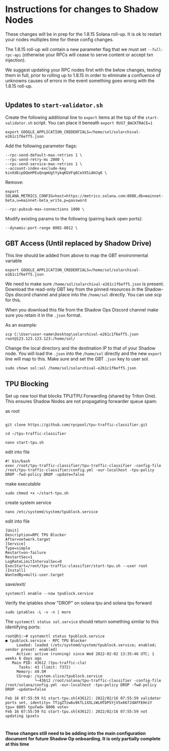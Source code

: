 # Instructions for changes to Shadow Nodes
These changes will be in prep for the 1.8.15 Solana roll-up. It is ok to restart your nodes multiples time for these config changes.  

The 1.8.15 roll-up will contain a new parameter flag that we must set `--full-rpc-api` (otherwise your RPCs will cease to serve content or accept txn injection).

We suggest updating your RPC nodes first with the below changes, testing them in full, prior to rolling up to 1.8.15 in order to eliminate a confluence of unknowns causes of errors in the event something goes wrong with the 1.8.15 roll-up. 
#

## **Updates to `start-validator.sh`**
Create the following additional line to `export` items at the top of the `start-validator.sh` script. You can place it beneath `export RUST_BACKTRACE=1`

```
export GOOGLE_APPLICATION_CREDENTIALS=/home/sol/solarchival-e261c1f6eff5.json
```

Add the following parameter flags:
```
--rpc-send-default-max-retries 1 \
--rpc-send-retry-ms 2000 \
--rpc-send-service-max-retries 1 \
--account-index-exclude-key kinXdEcpDQeHPEuQnqmUgtYykqKGVFq6CeVX5iAHJq6 \
```

Remove:   
```
export SOLANA_METRICS_CONFIG=host=https://metrics.solana.com:8086,db=mainnet-beta,u=mainnet-beta_write,p=password

--rpc-pubsub-max-connections 1000 \
```
Modify existing params to the following (pairing back open ports):
```
--dynamic-port-range 8002-8012 \
```

## **GBT Access (Until replaced by Shadow Drive)**
This line should be added from above to map the GBT environmental variable
```
export GOOGLE_APPLICATION_CREDENTIALS=/home/sol/solarchival-e261c1f6eff5.json
```
We need to make sure `/home/sol/solarchival-e261c1f6eff5.json` is present. Download the read-only GBT key from the pinned resources in the Shadow-Ops discord channel and place into the `/home/sol` directly. You can use scp for this.  

When you download this file from the Shadow Ops Discord channel make sure you retain it in the `.json` format.

As an example:
```
scp C:\User\user-name\Desktop\solarchival-e261c1f6eff5.json root@123.123.123.123:/home/sol/
```
Change the local directory and the destination IP to that of your Shadow node. You will load the `.json` into the `/home/sol` directly and the new `export` line will map to this. Make sure and set the GBT `.json` key to user sol.
```
sudo chown sol:sol /home/sol/solarchival-e261c1f6eff5.json
```


## **TPU Blocking**
Set up new tool that blocks TPU/TPU Forwarding (shared by Triton One). This ensures Shadow Nodes are not propagating forwarder queue spam:  

as root
```

git clone https://github.com/rpcpool/tpu-traffic-classifier.git

cd ~/tpu-traffic-classifier

nano start-tpu.sh
```
edit into file
```
#! bin/bash
exec /root/tpu-traffic-classifier/tpu-traffic-classifier -config-file /root/tpu-traffic-classifier/config.yml -our-localhost -tpu-policy DROP -fwd-policy DROP -update=false
```
make executable
```
sudo chmod +x ~/start-tpu.sh
```
create system service
```
nano /etc/systemd/system/tpublock.service
```
edit into file
```
[Unit]
Description=RPC TPU Blocker
After=network.target
[Service]
Type=simple
Restart=on-failure
RestartSec=1
LogRateLimitIntervalSec=0
ExecStart=/root/tpu-traffic-classifier/start-tpu.sh --user root
[Install]
WantedBy=multi-user.target
```
save/exit/

```
systemctl enable --now tpublock.service
```
Verify the iptables show "DROP" on solana tpu and solana tpu forward
```
sudo iptables -L -v -n | more
```  

The `systemctl status sol.service` should return something similar to this identifying ports:

```
root@h1:~# systemctl status tpublock.service
● tpublock.service - RPC TPU Blocker
     Loaded: loaded (/etc/systemd/system/tpublock.service; enabled; vendor preset: enabled)
     Active: active (running) since Wed 2022-02-02 13:35:46 UTC; 1 weeks 6 days ago
   Main PID: 43612 (tpu-traffic-cla)
      Tasks: 43 (limit: 7372)
     Memory: 49.5M
     CGroup: /system.slice/tpublock.service
             └─43612 /root/solana/tpu-traffic-classifier -config-file /root/solana/config.yml -our-localhost -tpu-policy DROP -fwd-policy DROP -update=false

Feb 16 07:55:59 h1 start-tpu.sh[43612]: 2022/02/16 07:55:59 validator ports set, identity= 7TigZTzw6u9kTL1XXLiWLHTbPSYjV5x667JdAFFEHn1Y  tpu= 8005 tpufwd= 8006 vote>
Feb 16 07:55:59 h1 start-tpu.sh[43612]: 2022/02/16 07:55:59 not updating ipsets
```
#
**These changes still need to be adding into the main configuration document for future Shadow Op onboarding. It is only partially complete at this time**